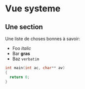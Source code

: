 # Vue systeme

## Une section

Une liste de choses bonnes à savoir:
 - Foo _italic_
 - Bar __gras__
 - Baz `verbatim`

```C
int main(int ac, char** av)
{
  return 0;
}
```
